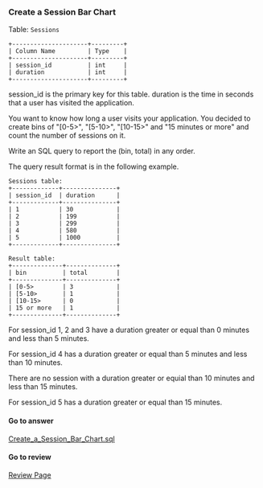 ### Create a Session Bar Chart

Table: `Sessions`

```
+---------------------+---------+
| Column Name         | Type    |
+---------------------+---------+
| session_id          | int     |
| duration            | int     |
+---------------------+---------+
```
session_id is the primary key for this table.
duration is the time in seconds that a user has visited the application.
 

You want to know how long a user visits your application. You decided to create bins of "[0-5>", "[5-10>", "[10-15>" and "15 minutes or more" and count the number of sessions on it.

Write an SQL query to report the (bin, total) in any order.

The query result format is in the following example.

```
Sessions table:
+-------------+---------------+
| session_id  | duration      |
+-------------+---------------+
| 1           | 30            |
| 2           | 199           |
| 3           | 299           |
| 4           | 580           |
| 5           | 1000          |
+-------------+---------------+

Result table:
+--------------+--------------+
| bin          | total        |
+--------------+--------------+
| [0-5>        | 3            |
| [5-10>       | 1            |
| [10-15>      | 0            |
| 15 or more   | 1            |
+--------------+--------------+
```

For session_id 1, 2 and 3 have a duration greater or equal than 0 minutes and less than 5 minutes.

For session_id 4 has a duration greater or equal than 5 minutes and less than 10 minutes.

There are no session with a duration greater or equial than 10 minutes and less than 15 minutes.

For session_id 5 has a duration greater or equal than 15 minutes.

####  Go to answer

[Create_a_Session_Bar_Chart.sql](https://github.com/Kelv1nYu/LeetCode_Practices/blob/master/Code/Create_a_Session_Bar_Chart.sql)

#### Go to review

[Review Page](https://github.com/Kelv1nYu/LeetCode_Practices/blob/master/ReviewPage.md)